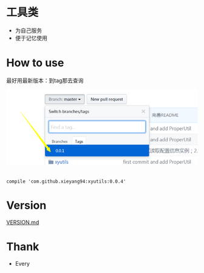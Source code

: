 # 工具类
* 为自己服务
* 便于记忆使用

# How to use
最好用最新版本：到tag那去查询

![tag](images/tag.png)


```

compile 'com.github.xieyang94:xyutils:0.0.4'

```


# Version
[VERSION.md](https://github.com/xieyang94/xyutils/blob/master/VERSION.md)


# Thank
* Every
















